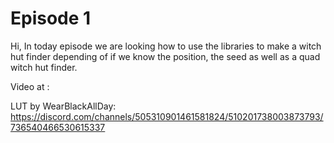 # Episode 1

Hi, In today episode we are looking how to use the libraries to make a witch hut finder depending of if we know the position, the seed as well as a quad witch hut finder.

Video at :

LUT by WearBlackAllDay: https://discord.com/channels/505310901461581824/510201738003873793/736540466530615337
